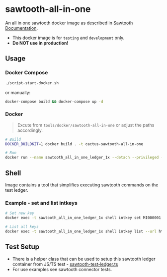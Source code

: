 # sawtooth-all-in-one

An all in one sawtooth docker image as described in [Sawtooth Documentation](https://sawtooth.hyperledger.org/docs/1.2/app_developers_guide/creating_sawtooth_network.html).
- This docker image is for `testing` and `development` only.
- **Do NOT use in production!**

## Usage

### Docker Compose
``` bash
./script-start-docker.sh
```

or manually:

``` bash
docker-compose build && docker-compose up -d
```

### Docker
> Excute from `tools/docker/sawtooth-all-in-one` or adjust the paths accordingly.

``` bash
# Build
DOCKER_BUILDKIT=1 docker build . -t cactus-sawtooth-all-in-one

# Run
docker run --name sawtooth_all_in_one_ledger_1x --detach --privileged -p 8008:8008 cactus-sawtooth-all-in-one
```

## Shell
Image contains a tool that simplifies executing sawtooth commands on the test ledger.

### Example - set and list intkeys

``` bash
# Set new key
docker exec -t sawtooth_all_in_one_ledger_1x shell intkey set MI000001 50 --url http://rest-api:8008

# List all keys
docker exec -t sawtooth_all_in_one_ledger_1x shell intkey list --url http://rest-api:8008
```

## Test Setup
- There is a helper class that can be used to setup this sawtooth ledger container from JS/TS test - [sawtooth-test-ledger.ts](../../../packages/cactus-test-tooling/src/main/typescript/sawtooth/sawtooth-test-ledger.ts)
- For use examples see sawtooth connector tests.
